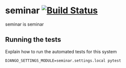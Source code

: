 # seminar [![Build Status](https://travis-ci.org/pythonkr/seminar.svg?branch=master)](https://travis-ci.org/pythonkr/seminar)

seminar is seminar

## Running the tests

Explain how to run the automated tests for this system

```
DJANGO_SETTINGS_MODULE=seminar.settings.local pytest
```
